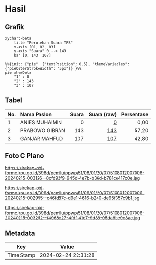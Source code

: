 # Hasil

## Grafik

```mermaid
xychart-beta
    title "Perolehan Suara TPS"
    x-axis [01, 02, 03]
    y-axis "Suara" 0 --> 143
    bar [0, 143, 107]
```

```mermaid
%%{init: {"pie": {"textPosition": 0.5}, "themeVariables": {"pieOuterStrokeWidth": "5px"}} }%%
pie showData
    "1" : 0
    "2" : 143
    "3" : 107
```

## Tabel

| No. | Nama Paslon    | Suara | Suara (raw) | Persentase |
|:--- |:-------------- | -----:| -----------:| ----------:|
| 1   | ANIES MUHAIMIN | 0     | [0][p-1]    | 0,00       |
| 2   | PRABOWO GIBRAN | 143   | [143][p-2]  | 57,20      |
| 3   | GANJAR MAHFUD  | 107   | [107][p-3]  | 42,80      |


[p-1]: https://github.com/gigit-pemilu/pemilu-2024-51-bali/blob/main/pilpres/hitung-suara/sub/51-bali/sub/08-buleleng/sub/01-gerokgak/sub/2007-musi/sub/006-tps/sub/paslon-1.txt
[p-2]: https://github.com/gigit-pemilu/pemilu-2024-51-bali/blob/main/pilpres/hitung-suara/sub/51-bali/sub/08-buleleng/sub/01-gerokgak/sub/2007-musi/sub/006-tps/sub/paslon-2.txt
[p-3]: https://github.com/gigit-pemilu/pemilu-2024-51-bali/blob/main/pilpres/hitung-suara/sub/51-bali/sub/08-buleleng/sub/01-gerokgak/sub/2007-musi/sub/006-tps/sub/paslon-3.txt

## Foto C Plano

https://sirekap-obj-formc.kpu.go.id/898d/pemilu/ppwp/51/08/01/20/07/5108012007006-20240215-003126--8cfd92f9-945d-4e7b-b36d-b781ce417c0e.jpg

https://sirekap-obj-formc.kpu.go.id/898d/pemilu/ppwp/51/08/01/20/07/5108012007006-20240215-002955--c46fd87c-d9e1-4616-b240-de95f357c9b1.jpg

https://sirekap-obj-formc.kpu.go.id/898d/pemilu/ppwp/51/08/01/20/07/5108012007006-20240215-003252--f4968c27-4fdf-41c7-9d36-95da6be9c3ac.jpg


## Metadata

| Key        | Value               |
| ---------- | ------------------- |
| Time Stamp | 2024-02-24 22:31:28 |



